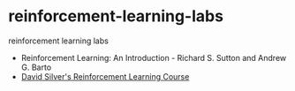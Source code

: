 # reinforcement-learning-labs
reinforcement learning labs

- Reinforcement Learning: An Introduction - Richard S. Sutton and Andrew G. Barto
- [David Silver's Reinforcement Learning Course](https://davidstarsilver.wordpress.com/teaching/)
